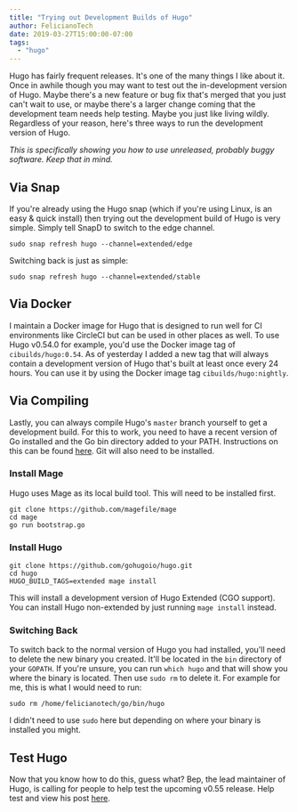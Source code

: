 ```yaml
---
title: "Trying out Development Builds of Hugo"
author: FelicianoTech
date: 2019-03-27T15:00:00-07:00
tags:
  - "hugo"
---
```


Hugo has fairly frequent releases.
It's one of the many things I like about it.
Once in awhile though you may want to test out the in-development version of Hugo.
Maybe there's a new feature or bug fix that's merged that you just can't wait to use, or maybe there's a larger change coming that the development team needs help testing.
Maybe you just like living wildly.
Regardless of your reason, here's three ways to run the development version of Hugo.

*This is specifically showing you how to use unreleased, probably buggy software. Keep that in mind.*

<!--more-->

## Via Snap

If you're already using the Hugo snap (which if you're using Linux, is an easy & quick install) then trying out the development build of Hugo is very simple.
Simply tell SnapD to switch to the edge channel.

```
sudo snap refresh hugo --channel=extended/edge
```

Switching back is just as simple:

```
sudo snap refresh hugo --channel=extended/stable
```


## Via Docker

I maintain a Docker image for Hugo that is designed to run well for CI environments like CircleCI but can be used in other places as well.
To use Hugo v0.54.0 for example, you'd use the Docker image tag of `cibuilds/hugo:0.54`.
As of yesterday I added a new tag that will always contain a development version of Hugo that's built at least once every 24 hours.
You can use it by using the Docker image tag `cibuilds/hugo:nightly`.


## Via Compiling

Lastly, you can always compile Hugo's `master` branch yourself to get a development build.
For this to work, you need to have a recent version of Go installed and the Go bin directory added to your PATH.
Instructions on this can be found [here](https://golang.org/doc/install).
Git will also need to be installed.

### Install Mage

Hugo uses Mage as its local build tool.
This will need to be installed first.

```
git clone https://github.com/magefile/mage
cd mage
go run bootstrap.go
```

### Install Hugo

```
git clone https://github.com/gohugoio/hugo.git
cd hugo
HUGO_BUILD_TAGS=extended mage install
```

This will install a development version of Hugo Extended (CGO support).
You can install Hugo non-extended by just running `mage install` instead.

### Switching Back

To switch back to the normal version of Hugo you had installed, you'll need to delete the new binary you created.
It'll be located in the `bin` directory of your `GOPATH`.
If you're unsure, you can run `which hugo` and that will show you where the binary is located.
Then use `sudo rm` to delete it.
For example for me, this is what I would need to run:

```
sudo rm /home/felicianotech/go/bin/hugo
```

I didn't need to use `sudo` here but depending on where your binary is installed you might.


## Test Hugo

Now that you know how to do this, guess what?
Bep, the lead maintainer of Hugo, is calling for people to help test the upcoming v0.55 release.
Help test and view his post [here](https://discourse.gohugo.io/t/please-help-test-hugo-0-55/17742?u=felicianotech).
